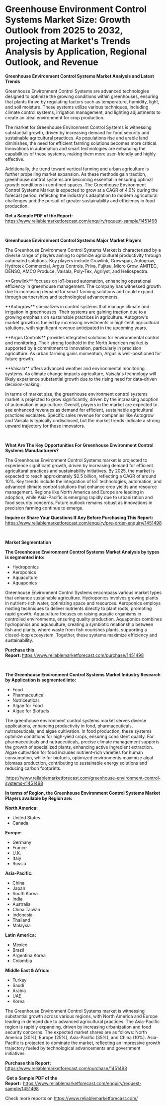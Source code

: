 <p><h1>Greenhouse Environment Control Systems Market Size: Growth Outlook from 2025 to 2032, projecting at Market's Trends Analysis by Application, Regional Outlook, and Revenue</h1></p><p><strong>Greenhouse Environment Control Systems Market Analysis and Latest Trends</strong></p>
<p><p>Greenhouse Environment Control Systems are advanced technologies designed to optimize the growing conditions within greenhouses, ensuring that plants thrive by regulating factors such as temperature, humidity, light, and soil moisture. These systems utilize various techniques, including climate control systems, irrigation management, and lighting adjustments to create an ideal environment for crop production.</p><p>The market for Greenhouse Environment Control Systems is witnessing substantial growth, driven by increasing demand for food security and sustainable agricultural practices. As populations rise and arable land diminishes, the need for efficient farming solutions becomes more critical. Innovations in automation and smart technologies are enhancing the capabilities of these systems, making them more user-friendly and highly effective.</p><p>Additionally, the trend toward vertical farming and urban agriculture is further propelling market expansion. As these methods gain traction, greenhouse control systems are becoming essential in ensuring optimal growth conditions in confined spaces. The Greenhouse Environment Control Systems Market is expected to grow at a CAGR of 4.9% during the forecast period, reflecting the industry's adaptation to modern agricultural challenges and the pursuit of greater sustainability and efficiency in food production.</p></p>
<p><strong>Get a Sample PDF of the Report:&nbsp;</strong> <a href="https://www.reliablemarketforecast.com/enquiry/request-sample/1451498?utm_campaign=1169&utm_medium=2&utm_source=Github&utm_content=ia&utm_term=27022025&utm_id=greenhouse-environment-control-systems">https://www.reliablemarketforecast.com/enquiry/request-sample/1451498</a></p>
<p>&nbsp;</p>
<p><strong>Greenhouse Environment Control Systems Major Market Players</strong></p>
<p><p>The Greenhouse Environment Control Systems Market is characterized by a diverse range of players aiming to optimize agricultural productivity through automated solutions. Key players include Growlink, Growspan, Autogrow, Hydrotek Commercial, Argus Controls, Priva, Fujitsu, Micro Grow, AMITEC, DENSO, AMCO Produce, Vaisala, Poly-Tex, Agrilyst, and Heliospectra.</p><p>**Growlink** focuses on IoT-based automation, enhancing operational efficiency in greenhouse management. The company has witnessed growth due to increasing demand for smart farming solutions and could expand through partnerships and technological advancements.</p><p>**Autogrow** specializes in control systems that manage climate and irrigation in greenhouses. Their systems are gaining traction due to a growing emphasis on sustainable practices in agriculture. Autogrow's market growth is fueled by increasing investments in high-tech agricultural solutions, with significant revenue anticipated in the upcoming years.</p><p>**Argus Controls** provides integrated solutions for environmental control and monitoring. Their strong foothold in the North American market is supported by a commitment to innovation, particularly in precision agriculture. As urban farming gains momentum, Argus is well-positioned for future growth.</p><p>**Vaisala** offers advanced weather and environmental monitoring systems. As climate change impacts agriculture, Vaisala's technology will likely experience substantial growth due to the rising need for data-driven decision-making.</p><p>In terms of market size, the greenhouse environment control systems market is projected to grow significantly, driven by the increasing adoption of automation in agriculture. Overall, players in the market are expected to see enhanced revenues as demand for efficient, sustainable agricultural practices escalates. Specific sales revenue for companies like Autogrow and Vaisala is typically undisclosed, but the market trends indicate a strong upward trajectory for these innovators.</p></p>
<p>&nbsp;</p>
<p><strong>What Are The Key Opportunities For Greenhouse Environment Control Systems Manufacturers?</strong></p>
<p><p>The Greenhouse Environment Control Systems market is projected to experience significant growth, driven by increasing demand for efficient agricultural practices and sustainability initiatives. By 2025, the market is expected to reach approximately $2.5 billion, reflecting a CAGR of around 10%. Key trends include the integration of IoT technologies, automation, and advanced climate control solutions that enhance crop yields and resource management. Regions like North America and Europe are leading in adoption, while Asia-Pacific is emerging rapidly due to urbanization and food security concerns. Future outlook remains robust as innovations in precision farming continue to emerge.</p></p>
<p><strong>Inquire or Share Your Questions If Any Before Purchasing This Report:</strong> <a href="https://www.reliablemarketforecast.com/enquiry/pre-order-enquiry/1451498?utm_campaign=1169&utm_medium=2&utm_source=Github&utm_content=ia&utm_term=27022025&utm_id=greenhouse-environment-control-systems">https://www.reliablemarketforecast.com/enquiry/pre-order-enquiry/1451498</a></p>
<p>&nbsp;</p>
<p><strong>Market Segmentation</strong></p>
<p><strong>The Greenhouse Environment Control Systems Market Analysis by types is segmented into:</strong></p>
<p><ul><li>Hydroponics</li><li>Aeroponics</li><li>Aquaculture</li><li>Aquaponics</li></ul></p>
<p><p>Greenhouse Environment Control Systems encompass various market types that enhance sustainable agriculture. Hydroponics involves growing plants in nutrient-rich water, optimizing space and resources. Aeroponics employs misting techniques to deliver nutrients directly to plant roots, promoting rapid growth. Aquaculture focuses on raising aquatic organisms in controlled environments, ensuring quality production. Aquaponics combines hydroponics and aquaculture, creating a symbiotic relationship between fish and plants, where waste from fish nourishes plants, supporting a closed-loop ecosystem. Together, these systems maximize efficiency and sustainability.</p></p>
<p><strong>Purchase this Report:&nbsp;</strong><a href="https://www.reliablemarketforecast.com/purchase/1451498?utm_campaign=1169&utm_medium=2&utm_source=Github&utm_content=ia&utm_term=27022025&utm_id=greenhouse-environment-control-systems">https://www.reliablemarketforecast.com/purchase/1451498</a></p>
<p>&nbsp;</p>
<p><strong>The Greenhouse Environment Control Systems Market Industry Research by Application is segmented into:</strong></p>
<p><ul><li>Food</li><li>Pharmaceutical</li><li>Nutriceutical</li><li>Algae for Food</li><li>Algae for Biofuels</li></ul></p>
<p><p>The greenhouse environment control systems market serves diverse applications, enhancing productivity in food, pharmaceuticals, nutraceuticals, and algae cultivation. In food production, these systems optimize conditions for high-yield crops, ensuring consistent quality. For pharmaceuticals and nutraceuticals, precise climate management supports the growth of specialized plants, enhancing active ingredient extraction. Algae cultivation for food includes nutrient-rich varieties for human consumption, while for biofuels, optimized environments maximize algal biomass production, contributing to sustainable energy solutions and reducing carbon footprints.</p></p>
<p><a href="https://www.reliablemarketforecast.com/greenhouse-environment-control-systems-r1451498?utm_campaign=1169&utm_medium=2&utm_source=Github&utm_content=ia&utm_term=27022025&utm_id=greenhouse-environment-control-systems">&nbsp;https://www.reliablemarketforecast.com/greenhouse-environment-control-systems-r1451498</a></p>
<p><strong>In terms of Region, the Greenhouse Environment Control Systems Market Players available by Region are:</strong></p>
<p>
    <p> <strong> North America: </strong>
        <ul>
            <li>United States</li>
            <li>Canada</li>
        </ul>
        </p> 
    <p> <strong> Europe: </strong>
        <ul>
            <li>Germany</li>
            <li>France</li>
            <li>U.K.</li>
            <li>Italy</li>
            <li>Russia</li>
        </ul>
        </p> 
    <p> <strong> Asia-Pacific: </strong>
        <ul>
            <li>China</li>
            <li>Japan</li>
            <li>South Korea</li>
            <li>India</li>
            <li>Australia</li>
            <li>China Taiwan</li>
            <li>Indonesia</li>
            <li>Thailand</li>
            <li>Malaysia</li>
        </ul>
        </p> 
    <p> <strong> Latin America: </strong>
        <ul>
            <li>Mexico</li>
            <li>Brazil</li>
            <li>Argentina Korea</li>
            <li>Colombia</li>
        </ul>
        </p> 
    <p> <strong> Middle East & Africa: </strong>
        <ul>
            <li>Turkey</li>
            <li>Saudi</li>
            <li>Arabia</li>
            <li>UAE</li>
            <li>Korea</li>
        </ul>
    </p>
    </p>
<p><p>The Greenhouse Environment Control Systems market is witnessing substantial growth across various regions, with North America and Europe leading in demand due to advanced agricultural practices. The Asia-Pacific region is rapidly expanding, driven by increasing urbanization and food security concerns. The expected market shares are as follows: North America (30%), Europe (25%), Asia-Pacific (35%), and China (10%). Asia-Pacific is projected to dominate the market, reflecting an impressive growth trajectory fueled by technological advancements and government initiatives.</p></p>
<p><strong>Purchase this Report: </strong><a href="https://www.reliablemarketforecast.com/purchase/1451498?utm_campaign=1169&utm_medium=2&utm_source=Github&utm_content=ia&utm_term=27022025&utm_id=greenhouse-environment-control-systems">https://www.reliablemarketforecast.com/purchase/1451498</a></p>
<p>&nbsp;<strong>Get a Sample PDF of the Report:&nbsp;&nbsp;</strong><a href="https://www.reliablemarketforecast.com/enquiry/request-sample/1451498?utm_campaign=1169&utm_medium=2&utm_source=Github&utm_content=ia&utm_term=27022025&utm_id=greenhouse-environment-control-systems">https://www.reliablemarketforecast.com/enquiry/request-sample/1451498</a></p>
<p><strong></strong></p>
<p>Check more reports on <a href="https://www.reliablemarketforecast.com/?utm_campaign=1169&utm_medium=2&utm_source=Github&utm_content=ia&utm_term=27022025&utm_id=greenhouse-environment-control-systems">https://www.reliablemarketforecast.com/</a></p>